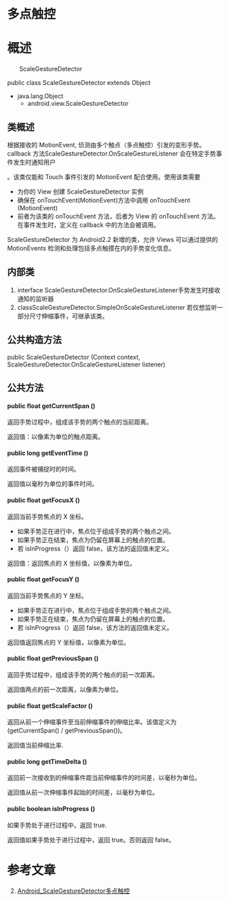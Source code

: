 # 多点触控

# 概述

　　ScaleGestureDetector

public class ScaleGestureDetector extends Object

- java.lang.Object
  - android.view.ScaleGestureDetector

## 类概述

根据接收的 MotionEvent,  侦测由多个触点（多点触控）引发的变形手势。callback 方法ScaleGestureDetector.OnScaleGestureListener  会在特定手势事件发生时通知用户

。该类仅能和 Touch 事件引发的 MotionEvent 配合使用。使用该类需要

- 为你的 View 创建 ScaleGestureDetector  实例
- 确保在 onTouchEvent(MotionEvent)方法中调用 onTouchEvent (MotionEvent)
- 前者为该类的 onTouchEvent 方法，后者为 View 的 onTouchEvent 方法。在事件发生时，定义在 callback 中的方法会被调用。

ScaleGestureDetector 为 Android2.2 新增的类，允许 Views 可以通过提供的MotionEvents 检测和处理包括多点触摸在内的手势变化信息。

## 内部类

1. interface ScaleGestureDetector.OnScaleGestureListener手势发生时接收通知的监听器
2. classScaleGestureDetector.SimpleOnScaleGestureListener 若仅想监听一部分尺寸伸缩事件，可继承该类。

## 公共构造方法

public ScaleGestureDetector (Context context, ScaleGestureDetector.OnScaleGestureListener listener)
 

## 公共方法

#### public float getCurrentSpan ()

返回手势过程中，组成该手势的两个触点的当前距离。

返回值：以像素为单位的触点距离。



#### public long getEventTime ()

返回事件被捕捉时的时间。

返回值以毫秒为单位的事件时间。



#### public float getFocusX ()

返回当前手势焦点的 X 坐标。 



- 如果手势正在进行中，焦点位于组成手势的两个触点之间。
- 如果手势正在结束，焦点为仍留在屏幕上的触点的位置。
- 若 isInProgress（）返回 false，该方法的返回值未定义。



返回值：返回焦点的 X 坐标值，以像素为单位。



#### public float getFocusY ()

返回当前手势焦点的 Y 坐标。



-  如果手势正在进行中，焦点位于组成手势的两个触点之间。
- 如果手势正在结束，焦点为仍留在屏幕上的触点的位置。
- 若 isInProgress（）返回 false，该方法的返回值未定义。



返回值返回焦点的 Y 坐标值，以像素为单位。



#### public float getPreviousSpan ()

返回手势过程中，组成该手势的两个触点的前一次距离。

返回值两点的前一次距离，以像素为单位。



#### public float getScaleFactor ()

返回从前一个伸缩事件至当前伸缩事件的伸缩比率。该值定义为 (getCurrentSpan() / getPreviousSpan())。

返回值当前伸缩比率.



#### public long getTimeDelta ()

返回前一次接收到的伸缩事件距当前伸缩事件的时间差，以毫秒为单位。

返回值从前一次伸缩事件起始的时间差，以毫秒为单位。



#### public boolean isInProgress ()

如果手势处于进行过程中，返回 true.

返回值如果手势处于进行过程中，返回 true。否则返回 false。

# 参考文章

2. [Android_ScaleGestureDetector多点触控](https://blog.csdn.net/zhaoyazhi2129/article/details/40042693)


